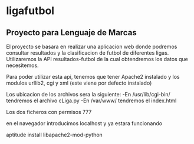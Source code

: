 ligafutbol
==========

Proyecto para Lenguaje de Marcas
--------------------------------

El proyecto se basara en realizar una aplicacion web donde podremos consultar resultados y la clasificacion de futbol de diferentes ligas. Utilizaremos la API resultados-futbol de la cual obtendremos los datos que necesitemos.


Para poder utilizar esta api, tenemos que tener Apache2 instalado y los modulos urllib2, cgi y xml (este viene por defecto instalado)

Los ubicacion de los archivos sera la siguiente:
-En /usr/lib/cgi-bin/ tendremos el archivo cLiga.py
-En /var/www/ tendremos el index.html

Los dos ficheros con permisos 777

en el navegador introducimos localhost y ya estara funcionando


aptitude install libapache2-mod-python

